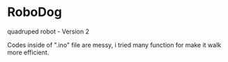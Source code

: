 # RoboDog
quadruped robot - Version 2

Codes inside of ".ino" file are messy, i tried many function for make it walk more efficient.
